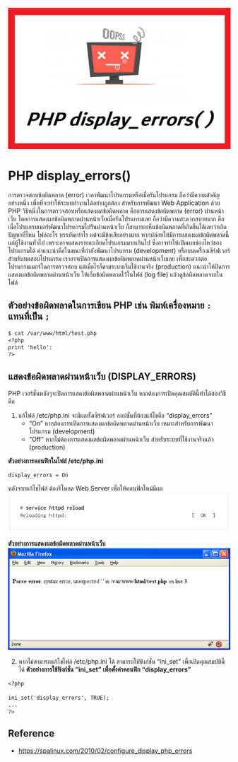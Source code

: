 ![](Image/Code4Sec_Week/php_display_errors_01.png)

# PHP display_errors()

การตรวจสอบข้อผิดพลาด (error) เวลาพัฒนาโปรแกรมหรือเมื่อรันโปรแกรม ถือว่ามีความสำคัญอย่างหนึ่ง เพื่อที่จะทำให้ระบบทำงานได้อย่างถูกต้อง สำหรับการพัฒนา Web Application ด้วย PHP วิธีหนึ่งในการตรวจสอบหรือแสดงผลข้อผิดพลาด คือการแสดงข้อผิดพลาด (error) ผ่านหน้าเว็บ โดยการแสดงผลข้อผิดพลาดผ่านหน้าเว็บเมื่อรันโปรแกรมเลย ถือว่ามีความสะดวกสบายมาก คือเมื่อโปรแกรมเมอร์พัฒนาโปรแกรมไปรันผ่านหน้าเว็บ ก็สามารถเห็นข้อผิดพลาดที่เกิดขึ้นได้เลยว่าเกิดปัญหาที่ไหน ไฟล์อะไร บรรทัดเท่าไร แต่จะมีข้อเสียอย่างมาก หากปล่อยให้มีการแสดงผลข้อผิดพลาดนี้แก่ผู้ใช้งานทั่วไป เพราะอาจแสดงรายละเอียดโปรแกรมมากเกินไป ซึ่งอาจทำให้เปิดเผยช่องโหว่ของโปรแกรมได้ คำแนะนำคือในขณะที่กำลังพัฒนาโปรแกรม (development) หรือบนเครื่องเซิร์ฟเวอร์สำหรับทดสอบโปรแกรม เราอาจเปิดการแสดงผลข้อผิดพลาดผ่านหน้าเว็บเลย เพื่อสะดวกต่อโปรแกรมเมอร์ในการตรวจสอบ แต่เมื่อไรก็ตามระบบเริ่มใช้งานจริง (production) แนะนำให้ปิดการแสดงผลข้อผิดพลาดผ่านหน้าเว็บ ให้เก็บข้อผิดพลาดไว้ในไฟล์ (log file) แล้วดูข้อผิดพลาดจากในไฟล์

## ตัวอย่างข้อผิดพลาดในการเขียน PHP เช่น พิมพ์เครื่องหมาย `:` แทนที่เป็น `;`
```
$ cat /var/www/html/test.php
<?php
print 'hello':
?>
```

## แสดงข้อผิดพลาดผ่านหน้าเว็บ (DISPLAY_ERRORS)
PHP เวอร์ชั่นหลังๆจะปิดการแสดงข้อผิดพลาดผ่านหน้าเว็บ หากต้องการเปิดคุณสมบัตินี้ทำได้สองวิธีคือ
1. แก้ไฟล์ /etc/php.ini จะมีผลทั้งเซิร์ฟเวอร์
ออปชั่นที่ต้องแก้ไขคือ “display_errors”
    - “On” หากต้องการเปิดการแสดงผลข้อผิดพลาดผ่านหน้าเว็บ เหมาะสำหรับการพัฒนาโปรแกรม (development)
    - “Off” หากไม่ต้องการแสดงผลข้อผิดพลาดผ่านหน้าเว็บ สำหรับระบบที่ใช้งานจริงแล้ว (production)

**ตัวอย่างการคอนฟิกในไฟล์ /etc/php.ini**
```
display_errors = On
```
หลังจากแก้ไขไฟล์ ต้องรีโหลด Web Server เพื่อให้คอนฟิกใหม่มีผล
![](Image/Code4Sec_Week/php_display_errors_02.png)

**ตัวอย่างการแสดงผลข้อผิดพลาดผ่านหน้าเว็บ**
![](Image/Code4Sec_Week/php_display_errors_03.png)

2. หากไม่สามารถแก้ไขไฟล์ /etc/php.ini ได้ สามารถใช้ฟังก์ชั่น “ini_set” เพื่อเปิดคุณสมบัตินี้ได้
**ตัวอย่างการใช้ฟังก์ชั่น “ini_set” เพื่อตั้งค่าคอนฟิก “display_errors”**
```
<?php

ini_set('display_errors', TRUE);
...
?>
```

## Reference
- https://spalinux.com/2010/02/configure_display_php_errors